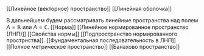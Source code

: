 [[Линейное (векторное) пространство]]
[[Линейная оболочка]]

В дальнейшем будем рассматривать линейные пространства над полем $\Lambda = \mathbb{R}$ или $\Lambda = \mathbb{C}$.
[[Норма]]
[[Линейное нормированное пространство (ЛНП)]]
[[Свойства нормы]]
[[Подпространство нормированного прострнства]].
[[Фундаментальная последовательность в ЛНП]]
[[Полное метрическое пространство]]
[[Банахово пространство]]


